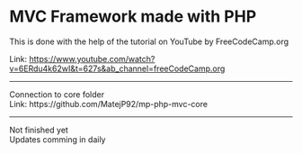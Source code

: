 <h1> MVC Framework made with PHP </h1>

This is done with the help of the tutorial on YouTube by FreeCodeCamp.org

Link: https://www.youtube.com/watch?v=6ERdu4k62wI&t=627s&ab_channel=freeCodeCamp.org 
<hr>
Connection to core folder<br>
Link: https://github.com/MatejP92/mp-php-mvc-core
<hr>
Not finished yet<br>
Updates comming in daily

